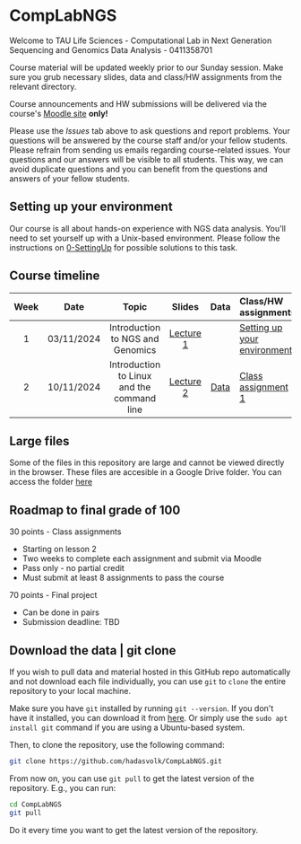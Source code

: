 # CompLabNGS
Welcome to TAU Life Sciences - Computational Lab in Next Generation Sequencing and Genomics Data Analysis - 0411358701

Course material will be updated weekly prior to our Sunday session. Make sure you grub necessary slides, data and class/HW assignments from the relevant directory.

Course announcements and HW submissions will be delivered via the course's [Moodle site](https://moodle.tau.ac.il/course) **only!**

Please use the *Issues* tab above to ask questions and report problems. Your questions will be answered by the course staff and/or your fellow students. Please refrain from sending us emails regarding course-related issues. Your questions and our answers will be visible to all students. This way, we can avoid duplicate questions and you can benefit from the questions and answers of your fellow students.

## Setting up your environment

Our course is all about hands-on experience with NGS data analysis. You'll need to set yourself up with a Unix-based environment. Please follow the instructions on [0-SettingUp](https://github.com/hadasvolk/CompLabNGS/blob/main/0-SettingUp/SettingUp.md) for possible solutions to this task.

## Course timeline
| Week | Date | Topic | Slides | Data | Class/HW assignments |
|:----:|:----:|:-----:|:------:|:----:|:---------------------|
| 1 | 03/11/2024 | Introduction to NGS and Genomics | [Lecture 1](https://github.com/hadasvolk/CompLabNGS/blob/main/1-IntroToNGS/Lesson1.pdf) | | [Setting up your environment](https://github.com/hadasvolk/CompLabNGS/blob/main/0-SettingUp/SettingUp.md) |
| 2 | 10/11/2024 | Introduction to Linux and the command line | [Lecture 2](https://github.com/hadasvolk/CompLabNGS/blob/main/2-Linux/Lesson2.pdf) | [Data](https://github.com/hadasvolk/CompLabNGS/tree/main/2-Linux/data) | [Class assignment 1](https://github.com/hadasvolk/CompLabNGS/tree/main/2-Linux/hw.md) |

## Large files
Some of the files in this repository are large and cannot be viewed directly in the browser. These files are accesible in a Google Drive folder. You can access the folder [here](https://drive.google.com/drive/folders/1N1pYkeFPUOo4_Hv_Jk2MzgzlZ-LLWXSY?usp=sharing)

## Roadmap to final grade of 100
30 points - Class assignments
* Starting on lesson 2
* Two weeks to complete each assignment and submit via Moodle
* Pass only - no partial credit
* Must submit at least 8 assignments to pass the course

70 points - Final project
* Can be done in pairs
* Submission deadline: TBD

## Download the data | git clone
If you wish to pull data and material hosted in this GitHub repo automatically and not download each file individually, you can use `git` to `clone` the entire repository to your local machine.

Make sure you have `git` installed by running `git --version`. If you don't have it installed, you can download it from [here](https://git-scm.com/downloads). Or simply use the `sudo apt install git` command if you are using a Ubuntu-based system.

Then, to clone the repository, use the following command:
```bash
git clone https://github.com/hadasvolk/CompLabNGS.git
```

From now on, you can use `git pull` to get the latest version of the repository. E.g., you can run:
```bash
cd CompLabNGS
git pull
```

Do it every time you want to get the latest version of the repository.
